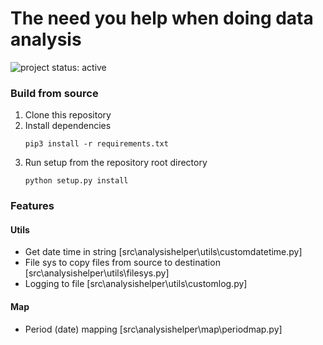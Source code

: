 # The need you help when doing data analysis 
<img alt="project status: active" src="https://img.shields.io/badge/Project%20Status-%F0%9F%94%A5Active-brightgreen">

### Build from source 
1. Clone this repository
2. Install dependencies
   ```
   pip3 install -r requirements.txt
   ```
3. Run setup from the repository root directory
   ```
   python setup.py install   
   ```


### Features

#### Utils 
- Get date time in string [src\analysishelper\utils\customdatetime.py]
- File sys to copy files from source to destination [src\analysishelper\utils\filesys.py]
- Logging to file [src\analysishelper\utils\customlog.py]

#### Map 
- Period (date) mapping [src\analysishelper\map\periodmap.py]


